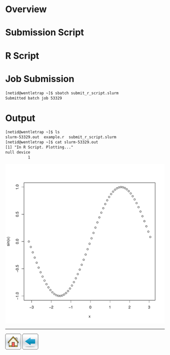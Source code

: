 # Overview

# Submission Script

# R Script

# Job Submission
```
[netid@wentletrap ~]$ sbatch submit_r_script.slurm 
Submitted batch job 53329
```
# Output
```
[netid@wentletrap ~]$ ls
slurm-53329.out  example.r  submit_r_script.slurm
[netid@wentletrap ~]$ cat slurm-53329.out 
[1] "In R Script. Plotting..."
null device 
          1 
```
![](./rplot.png)

*****

[![](/Images/home.png)](https://ua-researchcomputing-hpc.github.io/) 
[![](/Images/back.png)](../)
